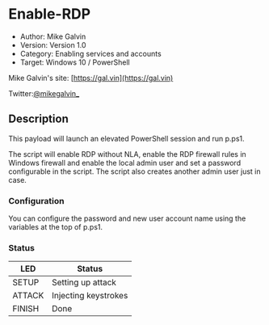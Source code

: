 # Enable-RDP

* Author: Mike Galvin
* Version: Version 1.0
* Category: Enabling services and accounts
* Target: Windows 10 / PowerShell

Mike Galvin's site: [https://gal.vin](https://gal.vin)

Twitter:[@mikegalvin_](https://twitter.com/mikegalvin_)

## Description

This payload will launch an elevated PowerShell session and run p.ps1.

The script will enable RDP without NLA, enable the RDP firewall rules in Windows firewall and enable the local admin user and set a password configurable in the script.
The script also creates another admin user just in case.

### Configuration

You can configure the password and new user account name using the variables at the top of p.ps1.

### Status

| LED    | Status               |
| ------ | ---------------------|
| SETUP  | Setting up attack    |
| ATTACK | Injecting keystrokes |
| FINISH | Done                 |
